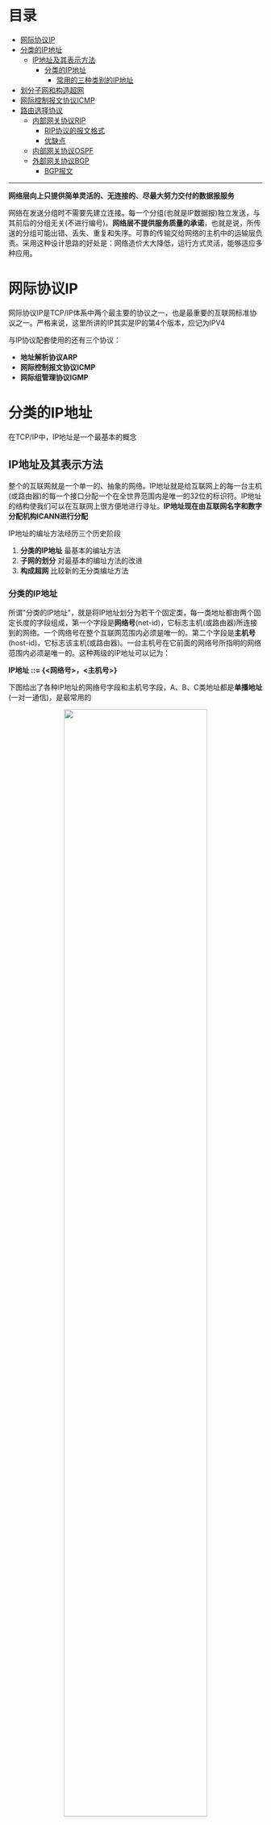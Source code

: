 # 目录

   * [网际协议IP](#网际协议ip)
   * [分类的IP地址](#分类的ip地址)
      * [IP地址及其表示方法](#ip地址及其表示方法)
         * [分类的IP地址](#分类的ip地址-1)
            * [常用的三种类别的IP地址](#常用的三种类别的ip地址)
   * [划分子网和构造超网](#划分子网和构造超网)
   * [网际控制报文协议ICMP](#网际控制报文协议icmp)
   * [路由选择协议](#路由选择协议)
      * [内部网关协议RIP](#内部网关协议rip)
         * [RIP协议的报文格式](#rip协议的报文格式)
         * [优缺点](#优缺点)
      * [内部网关协议OSPF](#内部网关协议ospf)
      * [外部网关协议BGP](#外部网关协议bgp)
         * [BGP报文](#bgp报文)

---

**网络层向上只提供简单灵活的、无连接的、尽最大努力交付的数据报服务**

网络在发送分组时不需要先建立连接。每一个分组(也就是IP数据报)独立发送，与其前后的分组无关(不进行编号)。**网络层不提供服务质量的承诺**，也就是说，所传送的分组可能出错、丢失、重复和失序。可靠的传输交给网络的主机中的运输层负责。采用这种设计思路的好处是：网络造价大大降低，运行方式灵活，能够适应多种应用。

# 网际协议IP

网际协议IP是TCP/IP体系中两个最主要的协议之一，也是最重要的互联网标准协议之一。严格来说，这里所讲的IP其实是IP的第4个版本，应记为IPV4

与IP协议配套使用的还有三个协议：

* **地址解析协议ARP**
* **网际控制报文协议ICMP**
* **网际组管理协议IGMP**

# 分类的IP地址

在TCP/IP中，IP地址是一个最基本的概念

## IP地址及其表示方法

整个的互联网就是一个单一的、抽象的网络。IP地址就是给互联网上的每一台主机(或路由器)的每一个接口分配一个在全世界范围内是唯一的32位的标识符。IP地址的结构使我们可以在互联网上很方便地进行寻址。**IP地址现在由互联网名字和数字分配机构ICANN进行分配**

IP地址的编址方法经历三个历史阶段

1. **分类的IP地址** 最基本的编址方法
2. **子网的划分** 对最基本的编址方法的改进
3. **构成超网** 比较新的无分类编址方法

### 分类的IP地址

所谓"分类的IP地址"，就是将IP地址划分为若干个固定类，每一类地址都由两个固定长度的字段组成，第一个字段是**网络号**(net-id)，它标志主机(或路由器)所连接到的网络。一个网络号在整个互联网范围内必须是唯一的。第二个字段是**主机号**(host-id)，它标志该主机(或路由器)。一台主机号在它前面的网络号所指明的网络范围内必须是唯一的。这种两级的IP地址可以记为：

**IP地址 ::= {<网络号>，<主机号>}**

下图给出了各种IP地址的网络号字段和主机号字段，A、B、C类地址都是**单播地址**(一对一通信)，是最常用的

<div align="center">    
<img src="./imgs/分类的IP地址.jpg" width="75%" height="75%">
</div>

* A、B、C类地址的网络号字段分别为1个、2个和3个字节长，而在网络号字段的最前面有1~3位的类别位，其数值分别规定为0、10、110
* A、B、C类地址的主机号字段分别为3个、2个和1个字节长
* D类地址(前4位是1110)用于多播(一对多通信)
* E类地址(前4位是1111)保留为以后用

**这里要指出，由于近年来已经广泛使用无分类IP地址进行路由选择，A、B、C类地址的区分已成为历史**

从IP地址的结构来看，IP地址并不仅仅指明一台主机，而还指明了主机所连接到的网络

设计初衷：因为各种网络的差异很大，有的网络拥有很多主机，而有的网络上的主机则很少。把IP地址划分为A类、B类、C类是为了更好地满足不同用户的要求。当某个单位申请到一个IP地址时，实际上是获得了具有同样网络号的一块地址。其中具体的各台主机号则由该单位自行分配，只要做到在该单位管辖的范围内无重复的主机号即可

对主机或路由器来说，IP地址都是32位的二进制码。为了提高可读性，我们常常把32位的IP地址中的每8位插入一个空格(但在机器中并没有这样的空格)。为了便于书写，可用其等效的十进制数字表示，并且在这些数字之间加上一个点。这就叫做**点分十进制记法**。

<div align="center">    
<img src="./imgs/IP地址记法.jpg" width="75%" height="75%">
</div>

####  常用的三种类别的IP地址

A类地址的网络号字段占1个字节，只有7位可供使用(该字段的第一位已固定为0)，所以可指派的网络号是126个(即2的7次方 - 2)。减2的原因是：第一，IP地址中的全0表示"**这个(this)**"。网络号字段为全0的IP地址是个保留地址，意思是"**本网络**"；第二，网络号为127(即01111111)保留作为本地软件**环回测试**(loopback test)本主机的进程之间的通信之用。若主机发送一个目的地址为环回地址(如127.0.0.1)的IP数据报，则本主机中的协议软件就处理数据报中的数据，而不会把数据报发送到任何网络。目的地址为环回地址的IP数据报永远不会出现在任何网络上，因为网络号为127的地址根本不是一个网络地址

A类地址的主机号占3个字节，因此每一个A类网络中的最大主机数是**2的24次方 - 2**，即**16777214**。减2的原因是：全0的主机号字段表示该IP地址是"本主机"所连接到的**单个网络地址**(例如，一主机的IP地址为5.6.7.8，则该主机所在的网络地址就是5.0.0.0)，而全1表示"**所有的(all)**"，因此全1的主机号字段表示该网络上的所有主机

**IP地址空间共有2的32次方(即4294967296)个地址。整个A类地址空间共有2的31次方个地址，占整个IP地址空间的50%**

B类地址的网络号字段占2个字节，但前面两位(10)已经固定，所以剩下14位可以进行分配。因为网络号字段后面的14位无论怎样取值也不可能出现使整个2字节的网络号字段成为全0或全1，因此这里不存在网络总数减2的问题。**但实际上B类网络地址128.0.0.0是不指派的，而可以指派的B类最小网络地址是128.1.0.0。因此B类地址可指派的网络数为2的14次方 - 1，即16383**。B类地址的每一个网络上的最大主机数是2的16次方 - 2，即65534。减2是因为要扣除全0和全1的主机号。整个B类地址空间共约有2的30次方个地址，占整个IP地址空间的25%

C类地址有3个字节的网络号字段，最前面的3位是(110)，还有21位可以进行分配。**C类网络地址192.0.0.0也是不指派的，可以指派的C类最小网络地址是192.0.1.0。因此C类地址可指派的网络总数是2的21次方 - 1，即2097151**。每一个C类地址的最大主机数是2的8次方 - 2，即254。整个C类地址空间共约有2的29次方个地址，占整个IP地址的12.5%

<div align="center">    
<img src="./imgs/三类IP指派范围.jpg" width="100%" height="100%">
</div>

特殊IP地址

<div align="center">    
<img src="./imgs/特殊IP地址.jpg" width="100%" height="100%">
</div>
IP地址特点：

* 每个IP地址由网络号和主机号组成。它是一种分等级的地址结构。分两个等级的好处是：第一，IP地址管理机构在分配IP时只分配网络号(第一级)，而剩下的主机号(第二级)则由得到该网络号的单位自行分配。第二，路由器**仅根据目的主机所连接的网络号来转发分组**(而不考虑目的主机号)，这样就可以使路由表中的项目数大幅度减少，从而**减小了路由表所占的存储空间以及查找路由表的时间**
* 实际上IP地址是标志一台主机(或路由器)和一条链路的**接口**。当一台主机同时连接到两个网络上时，该主机就必须同时具有两个相应的IP地址，其网络号必须是不同的。这种主机称为**多归属主机**。由于一个路由器至少应当连接到两个网络，因此一个路由器至少应当连接到两个网络，因此一个路由器至少应当有两个不同的IP地址
* 按照互联网的观点，一个网络是指具有相同网络号net-id的主机的集合，因此，**用转发器或网桥连接起来的若干个局域网仍为一个网络**。因为这些局域网都具有同样的网络号。具有不同网络号的局域网必须使用路由器进行互连

# 划分子网和构造超网

由于分类的IP地址，空间利用率很低，且不够灵活。为了解决这些问题，**就在IP地址中又增加了一个"子网号字段"，使两级IP地址变为三级IP地址，这种做法叫做划分子网(subnetting)**

划分子网的基本思路如下：

1. 一个拥有许多物理网络的单位，可将所属的物理网络划分为若干个子网。划分子网纯属一个单位内部的事情，本单位以外的网络看不见这个网络由多少个子网组成

2. 划分子网的方法是从网络的主机号借用若干位作为子网号(subnet-id)，当然主机号也就相应减少了同样的位数。于是两级IP地址在本单位内部就变为三级IP地址：网络号、子网号和主机号

   IP地址 ::= {<网络号>，<子网号>，<主机号>}

3. 凡是从其他网络发送给本单位某台主机的IP数据报，仍然是根据IP数据报的目的网络号找到连接在本单位网络上的路由器。但此路由器在收到IP数据报后，再按目的网络号和子网号找到目的子网，把IP数据报交付目的主机

下图例子说明划分子网的概念，某单位拥有一个B类IP地址，网络地址是**145.13.0.0(网络号是145.13)**。凡是目的地址为145.13.x.x的数据报都被送到这个网络上的路由器R1

<div align="center">    
<img src="./imgs/划分子网.jpg" width="75%" height="75%">
</div>

现在将这个网络划分为三个子网(见下图)，这里假定子网号占用8位，因此在增加了子网号后，主机号就只有8位。所划分的三个子网分别是：**145.13.3.0，145.13.7.0和145.13.21.0**。在划分子网后，整个网络对外部仍表现为一个网络，其网络地址仍为**145.13.0.0**。但网络145.13.0.0上的路由器R1在收到外来的数据报后，再根据数据报的目的地址把它转发给相应的子网

<div align="center">    
<img src="./imgs/划分三个子网.jpg" width="75%" height="75%">
</div>

那么，路由器是如何转发数据报到对应子网的呢？**使用子网掩码**

<div align="center">    
<img src="./imgs/子网掩码.jpg" width="75%" height="75%">
</div>

图中(a)是IP地址为145.13.3.10的主机本来的两级IP地址结构，(b)是这个两级IP地址的子网掩码。(c)是同一地址的三级IP地址结构，也就是说，现在从原来16位的主机号中拿出8位作为子网号，而主机号由16位减少到8位。**注意，现在子网号为3的网络的网络地址是145.13.3.0**。为了让路由器R1能够方便地从数据报中的目的IP地址中提取出所要找的子网的网络地址，路由器R1就要使用三级IP地址的子网掩码(图中的d)。**(e)表示R1把三级IP地址的子网掩码和收到的数据报的目的IP地址145.13.3.10逐位相"与"(AND)**，得出了所要找的子网的网络地址为145.13.3.0

使用子网掩码的好处就是：不管网络有没有划分子网，只要把子网掩码和IP地址进行逐位的"与"运算，就立即得出网络地址来。这样在路由器处理到来的分组就可采用同样的算法

这里还要弄清楚一个问题，就是：在不划分子网时，为什么还要使用子网掩码？这就是为了更便于查找路由表。现在互联网的标准规定：所有的网络都必须使用子网掩码，同时在路由器的路由表中也必须有子网掩码这一栏。如果一个网络不划分子网，那么该网络的子网掩码就使用**默认子网掩码**

A类地址默认的子网掩码是255.0.0.0，或0XFF000000

B类地址默认的子网掩码是255.255.0.0，或0XFFFF0000

C类地址默认的子网掩码是255.255.255.0，或0XFFFF0000

**子网掩码是一个网络或一个子网的重要属性**。路由器在和相邻路由器交换路由信息时，必须把自己所在网络(或子网)的子网掩码告诉相邻路由器。在路由器的路由表中的每一个项目，除了要给出目的网络地址外，还必须同时给出该网络的子网掩码。若一个路由器连接在两个子网上就拥有两个网络地址和两个子网掩码

---

划分子网在一定程度上缓解了互联网在发展中遇到的困难，但是随着互联网发展，也将继续面临很多问题：

1. B类地址在1992年已分配了近一半
2. 互联网主干网上的路由表中的项目数急剧增长
3. 整个IPv4的地址空间已经在2011年2月3日耗尽

**前面两个问题采用无分类编址方法来解决，第三个问题使用IPv6来解决**

无分类编址的正式名称是**无分类域间路由选择CIDR**(Classless Inter-Domain Routing)

CIDR最主要的特点有两个：

1. CIDR消除了传统的A类、B类和C类地址以及划分子网的概念，因而更加有效地分配IPv4的地址空间，并且在新的IPv6使用之前容许互联网的规模继续增长。CIDR把32位的IP地址划分为前后两个部分。前面部分是"**网络前缀**"(network-prefix)，用来指明网络，后面部分则用来指明主机。因此CIDR使IP地址从三级编址又回到了两级编址，但这已是**无分类的两级编址**，记法如下：

   IP地址 ::={<网络前缀>，<主机号>}

   CIDR使用"**斜线记法**"，或称为CIDR记法，**即在IP地址后面加上斜线"/"，然后写上网络前缀所占的位数**

2. CIDR把网络前缀都相同的连续的IP地址组成一个"**CIDR地址块**"。我们只要知道CIDR地址块中的任何一个地址，就可以知道这个地址块的起始地址和最大地址，以及地址块中的地址数。例如，已知IP地址128.14.35.7/20是某CIDR地址块中的一个地址，现在把它写成二进制表示，其中前20位是网络前缀，后12位是主机号

   <div align="center">    
   <img src="./imgs/CIDR.jpg" width="100%" height="100%">
   </div>

   这个地址所在的地址块中的起始地址和最大地址可以很方便地得出:

   <div align="center">    
   <img src="./imgs/CIDR起始和最大地址.jpg" width="100%" height="100%">
   </div>

   以上两个特殊地址的主机号是全0和全1的地址，一般并不适用，通常只使用在这两个特殊地址之间的地址。不难看出，这个地址块共有2的12次方个地址。我们可以用地址块中的最小地址和网络前缀的位数指明这个地址块。例如，上面的地址块可记为**128.14.32.0/20**


为了更方便地进行路由选择，CIDR使用32位的**地址掩码**。地址掩码由一串1和一串0组成，而1的个数就是网络前缀的长度。虽然CIDR不使用子网了，但由于目前仍有一些网络还使用子网划分和子网掩码，因此CIDR使用的地址掩码也可继续成为**子网掩码**

注意，"CIDR不使用子网"是指CIDR并没有在32位地址中指明若干位作为子网字段。但分配到一个CIDR地址块的单位，仍然可以在本单位内根据需要划分出一些子网

由于一个CIDR地址块中有很多地址，所以在路由表中就利用CIDR地址块来查找目的网络。这种地址的聚合称为**路由聚合**，它使得路由表中的一个项目可以表示原来传统分类地址的很多个(例如上千个)路由。路由聚合也称为**构成超网**。路由聚合有利于减少路由器之间的路由选择信息的交换，从而提高了整个互联网的性能

# 网际控制报文协议ICMP

为了更有效地转发IP数据报和提高交付成功的机会，在网际层使用了**ICMP协议**。它允许主机或路由器报告差错情况和提供有关异常情况的报告。ICMP是互联网的标准协议。ICMP报文时装在IP数据报中，作为其中的数据部分。ICMP报文格式如下:

<div align="center">    
<img src="./imgs/ICMP报文格式.jpg" width="75%" height="75%">
</div>

ICMP报文的种类有两种：**ICMP差错报告报文**和**ICMP询问报文**

| ICMP报文种类 | 类型值 | 类型                        |
| ------------ | ------ | --------------------------- |
| 差错报告报文 | 3      | 终点不可达                  |
|              | 11     | 时间超过                    |
|              | 12     | 参数问题                    |
|              | 5      | 改变路由(Redirect)          |
| 询问报文     | 8或0   | 回送(echo)请求或回答        |
|              | 13或14 | 时间戳(Timestamp)请求或回答 |

ICMP报文的代码字段是为了进一步区分某种类型中的几种不同情况。检验和字段用来校验整个ICMP报文。我们应当还记得，IP数据报首部的校验和并不校验IP数据报的内容，因此不能保证经过传输的ICMP报文不产生差错

* 终点不可达 当路由器或主机不能交付数据时就向源点发送终点不可达报文
* 时间超过 当路由器收到生存时间为0的数据报时，除丢弃该数据报外，还要向源点发送时间超过报文
* 参数问题 当路由器或目的主机收到的数据报的首部中有的字段的值不正确时，就丢弃该数据报，并向源点发送参数问题报文

# 路由选择协议

路由选择协议的核心是路由算法，即需要何种算法来获得路由表中的各项目。一个理想的路由算法应具有如下的一些特点：

1. 算法必须是正确的和完整的
2. 算法在计算上应简单
3. 算法应能适应通信量和网络拓扑的变化，也就是说要有自适应性
4. 算法应具有稳定性
5. 算法应是公平的
6. 算法应是最佳的，所谓最佳只能是相对于某一种特定要求下得出的较为合理的选择而已

根据路由算法能否随网络的通信量或拓扑自适应地进行调整变化来划分，则只有两大类，即**静态路由选择策略**与**动态路由选择策略**。动态路由选择也叫做自适应路由选择，其特点是能较好地适应网络状态的变化，但实现起来较为复杂，开销也比较大。因此，动态路由选择适用于较复杂的大网络

---

互联网采用的路由选择协议主要是**自适应的、分布式路由选择协议**。由于以下两个原因，互联网采用分层次的路由选择协议：

1. 互联网的规模非常大。如果让所有的路由器知道所有的网络应怎么到达，则这种路由表将非常大，处理起来也太花时间。而所有这些路由器之间交换信息所需的带宽就会使互联网的通信链路饱和
2. 许多单位不愿意外界了解自己单位网络的布局细节和本部门所采用的路由选择协议，但同时还希望连接到互联网上

为此，把整个互联网划分为许多较小的**自治系统**(autonomous system)，一般都记为AS。自治系统AS是在单一技术管理下的一组服务器，而这些路由器使用一种自治系统内部的路由选择协议和共同的度量。一个AS对其他AS表现出的是**一个单一的和一致的路由选择策略**。一个大的ISP就是一个自治系统

路由选择协议划分为两大类，即：

1. **内部网关协议IGP**(Interior Gateway Protocol)，即在一个自治系统内部使用的路由选择协议，而这与在互联网中的其他自治系统选用什么路由选择协议无关。目前这类路由选择协议使用得最大，如**RIP**和**OSPF**协议
2. **外部网关协议EGP** 若源主机和目的主机处在不同的自治系统中(这两个自治系统可能使用不同的内部网关协议)，当数据报传到一个自治系统的边界时，就需要使用一种协议将路由选择信息传递到另一个自治系统中，这样的协议就是外部网关协议EGP。目前使用最多的外部网关协议是BGP的版本4(**BGP-4**)

自治系统之间的路由选择也叫做**域间路由选择**(interdomain routing)，而在自治系统内部的路由选择叫做**域内路由选择**(intradomain routing)

## 内部网关协议RIP

RIP(Routing Infomation Protocol)是内部网关协议IGP中最先得到广泛使用的协议，它的中文名称叫做路由信息协议，但很少被使用。**RIP是一种分布式的基于距离向量的路由选择协议**，是互联网的标准协议，其最大优点就是简单

RIP协议要求网络中的每一个路由器都要维护从它自己到其他每一个目的网络的距离记录(因此，这是**一组距离**，即"**距离向量**")。RIP协议将"**距离**"定义如下：

从一路由器到直接连接的网络的距离定义为1。从一路由器到非直接连接的网络的距离定位为所经过的路由器数加1。"加1"是因为到达目的网络后就进行直接交付，而到直接连接的网络的距离已经定义为1

RIP协议的"**距离**"也称为"**跳数**"(hop count)，因为每经过一个路由器，跳数就加1。RIP认为好的路由就是它通过的路由器的数目少，即"距离短"。**RIP允许一条路径最多只能包含15个路由器。因此"距离"等于16时即相当于不可达**。可见RIP只适用于小型互联网

RIP不能在两个网络之间同时使用多条路由。RIP选择一条具有最少路由器的路由(即最短路由)，哪怕还存在另一条高速(低时延)但路由器较多的路由

除了RIP协议外，OSPF协议也是分布式路由选择协议。它们的共同特点就是每一个路由器都要不断地和其他一些路由器交换路由信息

我们一定要弄清以下三个要点，即**和哪些路由器交换信息？交换什么信息？在什么时候交换信息?**

RIP的做法是：

1. **仅和相邻路由器交换信息**。如果两个路由器之间的通信不需要经过另一个路由器，那么这两个路由器就是相邻的。RIP规定，不相邻的路由器不交换信息
2. 路由器交换的信息是**当前本路由器所知道的全部信息，即自己现在的路由表**。也就是说，交换的信息是："我到本自治系统中所有网络的(最短)距离，以及到每个网络应该经过的下一跳路由器"
3. 按**固定的时间间隔交换路由信息**，例如，每隔30s，路由器根据收到的路由信息更新路由表。当网络拓扑发生变化时，路由器也及时向相邻路由器通告拓扑变化后的路由信息

路由器在刚刚开始工作时，它的路由表是空的。然后路由器就得出到直接相连的几个网络的距离(这些距离定义为1)。接着，每一个路由器也只和**数目非常有限**的相邻路由器交换并更新路由信息。但经过若干次的更新后，所有的路由器最终都会知道到达本自治系统中任何一个网络的最短距离和下一跳路由器的地址

在一般情况下，RIP协议可以收敛，并且过程也较快。**"收敛"就是在自治系统中所有的结点都得到正确的路由选择信息的过程**

路由表中最主要的信息就是：**到某个网络的距离(即最短距离)，以及应经过的下一跳地址**。路由表更新的原则是找出到每个目的网络的**最短距离**。这种更新算法又称为**距离向量算法**，算法步骤如下：

对**每一个相邻路由器**发送过来的RIP报文

1. 对地址为X的相邻路由器发来的RIP报文，先修改此报文中的**所有项目**：把"下一跳"字段中的地址都改为X，并把所有的"距离"字段的值加1(见后面的解释1)。每一个项目都有三个关键数据，即：到目的网络N，距离是d，下一跳路由器是X

2. 对修改后的RIP报文中的每一个项目，进行以下步骤：

   若原来的路由表中没有目的网络N，则把该项目添加到路由表中(见解释2)

   否则(即在路由表中有目的网络N，这时就再查看下一跳路由器地址)

   ​        若下一跳路由器地址是X，则把收到的项目替换原路由表中的项目(见解释3)

   ​        否则(即这个项目是：到目的网络N，但下一跳路由器不是X)

   ​                若收到的项目中的距离d小于路由表中的距离，则进行更新(见解释4)

   ​                否则什么也不做(见解释5)

3. 若3分钟还没有收到相邻路由器的更新路由表，则把此相邻路由器记为不可达的路由器，即把距离设置为16(距离为16表示不可达)

4. 返回

上面给出的距离向量算法的基础是Bellman-Ford算法(或Ford-Fulkerson算法)。这种算法的要点是这样的：

设X是结点A到B的最短路径上的一个结点。若把路径A->B拆成两段路径A->X和X->B，则每一段路径A->X和X->B也都分别是结点A到X和结点X到B的最短路径

**解释1**：这样做是为了便于进行本路由表的更新。假设从位于地址X的**相邻**路由器发来的RIP报文的某一个项目是："Net2，3，Y"，意思是"我经过路由器Y到网络Net2的距离是3"，那么本路由器就可推断出："我经过X到网络Net2的距离应为3 + 1 = 4"。于是，本路由器就把收到的RIP报文的这一个项目修改为"Net2，4，X"，作为下一步和路由表中原有项目进行比较时使用(只有比较后才能知道是否需要更新)。可以注意到，收到的项目中的Y对本路由器是没有用的，因为Y不是本路由器的下一跳路由器地址

**解释2**：表明这是新的目的网络，应当加入到路由表中

**解释3**：为什么要替换呢？因为这是最新的消息，要以最新的消息为准。到目的网络的距离有可能增大或减小，但也可能没有改变。例如，不管原来路由表中的项目是"Net2，3，X"还是"Net2，5，X"，都要更新为现在的"Net2，4，X"

**解释4**:例如，若路由表中已有项目"Net2，5，P"，就要更新为"Net2，2，4，X"。因为到网络Net2的距离原来是5，现在减到4，更短了

**解释5**：若距离更大了，显然不应更新。若距离不变，更新后得不到好处，因此也不更新

RIP协议让一个自治系统中的所有路由器都和自己的相邻路由器定期交换路由信息，并不断更新其路由表，使得从**每一个路由器到每一个目的网络的路由都是最短的**(即跳数最少)

### RIP协议的报文格式

RIP较新的版本是RIP2，新版本协议本身并无多大变化，但性能上有些改进。RIP2可以支持变长子网掩码和无分类域间路由选择CIDR

RIP协议使用运输层的用户数据报UDP进行传送(使用UDP的端口520)

<div align="center">    
<img src="./imgs/RIP报文格式.jpg" width="75%" height="75%">
</div>

### 优缺点

RIP协议最大的优点就是实现简单、开销较小。但RIP协议的缺点也较多。首先，RIP限制了网络的规模，它能使用的最大距离为15(16表示不可达)。其次，路由器之间交换的路由信息是路由器中的完整路由表，因而随着网络规模的扩大，开销也就增加。还有一个就是当网络出现故障时，要经过比较长的时间才能将此消息传送到所有的路由器，使更新过程的收敛时间过长。因此对于规模较大的网络就应当使用下一节所述的OSPF协议。然而在规模较小的网络中，使用RIP协议的仍占多数

## 内部网关协议OSPF

OSPF名字是**开发最短路径优先OSPF**(Open Shortest Path First)。OSPF的原理简单，但实现缺复杂。"**开放**"表明OSPF协议不是受一家厂商控制，而是公开发表的。"**最短路径优先**"是因为使用了**Dijkstra**提出的**最短路径算法SPF**。**OSPF2**已成为互联网标准协议

OSPF最主要的特征就是使用分布式的**链路状态协议**(link state protocol)，而不是像RIP那样的距离向量协议。和RIP协议相比，OSPF的三个要点和RIP的都不一样：

1. 向本自治系统中**所有路由器**发送消息。这里使用的方法是**洪泛法**(flooding)，这就是路由器通过所有输出端口向所有相邻的路由器发送消息。而每一个相邻路由器又再将此消息发往其所有的相邻路由器(但不再发送给刚刚发来信息的那个路由器)。这样，最终整个区域中所有的路由器都得到了这个信息的一个副本。更具体的做法后面讨论。与RIP对比，RIP协议是仅仅向自己相邻的几个路由器发送信息
2. 发送的信息就是与本路由器**相邻的所有路由器的链路状态**，但这只是路由器所知道的**部分信息**。所谓"链路状态"就是说明本路由器都和哪些路由器相邻，以及该链路的"**度量**"(metric)。OSPF将这个"度量"用来表示费用、距离、时延、带宽，等等。这些都由网络管理人员来决定，因此较为灵活。有时为了方便就称这个度量为"**代价**"。与RIP对比，RIP发送的信息是："到所有网络的距离和下一跳路由器"
3. 只有当链路状态发生变化时，路由器才向所有路由器用洪泛法发送此消息。而不像RIP那样，不管网络拓扑有无发生变化，路由器之间都要定期交换路由表信息

从上述三个方面可以看出，OSPF和RIP的工作原理相差较大

由于各路由器之间频繁地交换链路状态信息，因此所有的路由器最终都能建立一个**链路状态数据库**（link-state database），这个数据库实际上就是**全网的拓扑结构图**。这个拓扑结构图在全网范围内是**一致的**（**这称为链路状态数据库的同步**）。因此，每一个路由器都知道全网共有多少个路由器，以及哪些路由器是相连的，其代价是多少，等等。每一个路由器使用链路状态数据库中的数据，构造出自己的路由表（例如，使用Dijkstra的最短路径路由算法）。我们注意到，RIP协议的每一个路由器虽然知道到所有的网络的距离以及下一跳路由器，但却不知道全网的拓扑结构（只有到了下一跳路由器，才能知道再下一跳应当怎样走）

OSPF的链路状态数据库能较快地进行更新，使各个路由器能及时更新其路由表。 OSPF的**更新过程收敛得快**是其重要优点

为了使OSPF能够用于规模很大的网络，OSPF将一个自治系统再划分为若干个更小的范围，叫做**区域**（area）。下图表示一个自治系统划分为四个区域。每一个区域都有一个32位的区域标识符（用点分十进制表示）。当然，一个区域也不能太大，在一个区域内的路由器最好不超过200个

<div align="center">    
<img src="./imgs/OSPF区域.jpg" width="75%" height="75%">
</div>

划分区域的好处就是把利用洪泛法交换链路状态信息的范围局限于每一个区域而不是整个的自治系统，这就减少了整个网络上的通信量。在一个区域内部的路由器只知道本区域的完整网络拓扑，而不知道其他区域的网络拓扑的情况。为了使每一个区域能够和本区域以外的区域进行通信，OSPF使用层次结构的区域划分。在上层的区域叫做**主干区域**（backbonearea）。主干区域的标识符规定为0.0.0.0。主干区域的作用是用来连通其他在下层的区域。从其他区域来的信息都由**区域边界路由器**（area border router）进行概括。在图中，路由器 R3，R4和R7都是区域边界路由器，而显然，每一个区域至少应当有一个区域边界路由器。在主干区域内的路由器叫做**主干路由器**（backbone router），如R3，R4，R5，R6和R7。一个主干路由器可以同时是区域边界路由器，如R3，R4和R7。在主干区域内还要有一个路由器专门和本自治系统外的其他自治系统交换路由信息。这样的路由器叫做**自治系统边界路由器**（如图中的R6）

采用分层次划分区域的方法虽然使交换信息的种类增多了，同时也使OSPF协议更加复杂了。但这样做却能使每一个区域内部交换路由信息的通信量大大减小，因而使OSPF协议能够用于规模很大的自治系统中。这里，我们再一次地看到划分层次在网络设计中的重要性

OSPF不用UDP而是**直接用IP数据报传送**（其IP数据报首部的协议字段值为89）。OSPF构成的数据报很短。这样做可减少路由信息的通信量。数据报很短的另一好处是可以不必将长的数据报分片传送。分片传送的数据报只要丢失一个，就无法组装成原来的数据报，而整个数据报就必须重传

除了以上的几个基本特点外，OSPF还具有下列的一些特点：

1. OSPF允许管理员给每条路由指派不同的代价。例如，高带宽的卫星链路对于非实时的业务可设置为较低的代价，但对于时延敏感的业务就可设置为非常高的代价。因此，OSPF对于不同类型的业务可计算出不同的路由。链路的代价可以是1至65535中的任何一个无量纲的数，因此十分灵活。商用的网络在使用OSPF时，通常根据链路带宽来计算链路的代价。这种灵活性是RIP所没有的
2. 如果到同一个目的网络有多条相同代价的路径，那么可以将通信量分配给这几条路径。这叫做多路径间的负载平衡（load balancing）。在代价相同的多条路径上分配通信量是通信量工程中的简单形式。RIP只能找出到某个网络的一条路径
3. 所有在OSPF路由器之间交换的分组（例如，链路状态更新分组）都具有鉴别的功能，因而保证了仅在可信赖的路由器之间交换链路状态信息
4. OSPF支持可变长度的子网划分和无分类的编址CIDR
5. 由于网络中的链路状态可能经常发生变化，因此OSPF让每一个链路状态都带上一个32位的序号，序号越大状态就越新。OSPF规定，链路状态序号增长的速率不得超过每5秒钟1次。这样，全部序号空间在600年内不会产生重复号

OSPF分组使用24字节的固定长度首部（见下图），分组的数据部分可以是五种类型分组中的一种。下面简单介绍OSPF首部各字段的意义。

* **版本** 当前的版本号是2
* **类型** 可以是五种类型分组中的一种
* **分组长度** 包括OSPF首部在内的分组长度，以字节为单位
* **路由器标识符** 标志发送该分组的路由器的接口的IP地址
* **区域标识符** 分组属于的区域的标识符
* **检验和** 用来检测分组中的差错
* **鉴别类型** 目前只有两种，0（不用）和1（口令）
* **鉴别** 鉴别类型为0时就填入0，鉴别类型为1则填入8个字符的口令

<div align="center">    
<img src="./imgs/OSPF分组格式.jpg" width="75%" height="75%">
</div>

OSPF的五种分组类型：

1. 类型1，问候（Hello）分组，用来发现和维持邻站的可达性

2. 类型2，数据库描述（Database Description）分组，向邻站给出自己的链路状态数据库中的所有链路状态项目的摘要信息

3. 类型3，链路状态请求（Link State Request）分组，向对方请求发送某些链路状态项目的详细信息

4. 类型4，链路状态更新（Link State Update）分组，用洪泛法对全网更新链路状态。这种分组是最复杂的，也是OSPF协议最核心的部分。路由器使用这种分组将其链路状态通知给邻站。链路状态更新分组共有五种不同的链路状态【RFC2328】，这里从略

5. 类型5，链路状态确认（Link State Acknowledgment）分组，对链路更新分组的确认


OSPF规定，每两个相邻路由器每隔10秒钟要交换一次问候分组。这样就能确知哪些邻站是可达的。对相邻路由器来说，"可达"是最基本的要求，因为只有可达邻站的链路状态信息才存入链路状态数据库（路由表就是根据链路状态数据库计算出来的）。在正常情况下，网络中传送的绝大多数OSPF分组都是问候分组。若有40秒钟没有收到某个相邻路由器发来的问候分组，则可认为该相邻路由器是不可达的，应立即修改链路状态数据库，并重新计算路由表

其他的四种分组都是用来进行链路状态数据库的同步。所谓同步就是指不同路由器的链路状态数据库的内容是一样的。两个同步的路由器叫做"**完全邻接的**"（fully adjacent）路由器。不是完全邻接的路由器表明它们虽然在物理上是相邻的，但其链路状态数据库并没有达到一致

当一个路由器刚开始工作时，它只能通过问候分组得知它有哪些相邻的路由器在工作，以及将数据发往相邻路由器所需的"代价"。如果所有的路由器都把自己的本地链路状态信息对全网进行广播，那么各路由器只要将这些链路状态信息综合起来就可得出链路状态数据库。但这样做开销太大，因此OSPF采用下面的办法

OSPF让每一个路由器用数据库描述分组和相邻路由器交换本数据库中已有的链路状态摘要信息。摘要信息主要就是指出有哪些路由器的链路状态信息(以及其序号)已经写入了数据库。经过与相邻路由器交换数据库描述分组后，路由器就使用链路状态请求分组，向对方请求发送自己所缺少的某些链路状态项目的详细信息。通过一系列的这种分组交换，全网同步的链路数据库就建立了。下图给出了OSPF的基本操作，说明了两个路由器需要交换各种类型的分组

<div align="center">    
<img src="./imgs/OSPF基本操作.jpg" width="50%" height="50%">
</div>

在网络运行的过程中，只要一个路由器的链路状态发生变化，该路由器就要使用链路状态更新分组，用洪泛法向全网更新链路状态。OSPF使用的是**可靠的洪泛法**，其要点见下图所示。设路由器R用洪泛法发出链路状态更新分组。图中用一些小的箭头表示更新分组。第一次先发给相邻的三个路由器。这三个路由器将收到的分组再进行转发时，要将其上游路由器除外。可靠的洪泛法是在收到更新分组后要发送确认（收到重复的更新分组只需要发送一次确认）。图中的空心箭头表示确认分组

<div align="center">    
<img src="./imgs/OSPF可靠洪泛法.jpg" width="50%" height="50%">
</div>

为了确保链路状态数据库与全网的状态保持一致，OSPF还规定每隔一段时间，如30分钟，要刷新一次数据库中的链路状态

由于一个路由器的链路状态只涉及到与相邻路由器的连通状态，因而与整个互联网的规模并无直接关系。因此当互联网规模很大时，OSPF协议要比距离向量协议RIP好得多。由于OSPF没有"坏消息传播得慢"的问题，据统计，其响应网络变化的时间小于100ms

若N个路由器连接在一个以太网上，则每个路由器要向其他（N-1）个路由器发送链路状态信息，因而共有N（N-1）个链路状态要在这个以太网上传送。OSPF协议对这种多点接入的局域网采用了**指定的路由器**（designated router）的方法，使广播的信息量大大减少。指定的路由器代表该局域网上所有的链路向连接到该网络上的各路由器发送状态信息

## 外部网关协议BGP

**边界网关协议BGP**已经到达第4个版本BGP4，以下简写成BGP

首先应当弄清,在不同自治系统AS之间的路由选择为什么不能使用前面讨论过的内部网关协议，如RIP或OSPF?

我们知道，内部网关协议(如RIP或OSP)主要是设法使数据报在一个AS中尽可能有效地从源站传送到目的站。在一个AS内部也不需要考虑其他方面的策略。然而BGP使用的环境却不同。这主要是因为以下的两个原因:

第一，**互联网的规模太大，使得自治系统AS之间路由选择非常困难**。连接在互联网主干上的路由器，必须对任何有效的IP地址都能在路由表中找到匹配的目的网络。目前在互联网的主干网路由器中，一个路由表的项目数早已超过了5万个网络前缀。如果使用链路状态协议，则每一个路由器必须维持一个很大的链路状态数据库。对于这样大的主干网用Dijkstra算法计算最短路径时花费的时间也太长。另外，由于自治系统AS各自运行自己选定的内部路由选择协议，并使用本AS指明的路径度量，因此，当一条路径通过几个不同AS时，要想对这样的路径计算出有意义的代价是不太可能的。例如，对某AS来说，代价为1000可能表示一条比较长的路由。但对另一AS代价为1000却可能表示不可接受的坏路由。因此，对于自治系统AS之间的路由选择，要用"代价作为度量来寻找最佳路由也是很不现实的。比较合理的做法是在自治系统之间交换"可达性"信息（即"可到达"或"不可到达"）。例如，告诉相邻路由器："到达目的网络N可经过自治系统ASx"

第二，**自治系统AS之间的路由选择必须考虑有关策略**。由于相互连接的网络的性能相差很大，根据最短距离（即最少跳数）找出来的路径，可能并不合适。也有的路径的使用代价很高或很不安全。还有一种情况，如自治系统AS1要发送数据报给自治系统AS2，本来最好是经过自治系统AS3。但AS，不愿意让这些数据报通过本自治系统的网络，因为"这是他们的事情，和我们没有关系。"但另一方面，自治系统AS3愿意让某些相邻自治系统的数据报通过自己的网络，特别是对那些付了服务费的某些自治系统更是如此。因此，自治系统之间的路由选择协议应当允许使用多种路由选择策略。这些策略包括政治、安全或经济方面的考虑。例如，我国国内的站点在互相传送数据报时不应经过国外兜圈子，特别是，不要经过某些对我国的安全有威胁的国家。这些策略都是由网络管理人员对每一个路由器进行设置的，但这些策略并不是自治系统之间的路由选择协议本身。还可举出一些策略的例子，如："仅在到达下列这些地址时才经过ASx"，"ASx和ASy相比时应优先通过ASx"，等等。显然，使用这些策略是为了找出较好的路径而不是最佳路径

由于上述情况，边界网关协议BGP只能是力求寻找一条能够到达目的网络且**比较好**的路由(不能兜圈子)，而**并非要寻找一条最佳路由**。BGP采用了**路径向量( path vector)路由选择协议**，它与距离向量协议(如RIP)和链路状态协议(如OSPF)都有很大的区别。

在配置BGP时，每一个自治系统的管理员要选择至少一个路由器作为该自治系统的"**BGP发言人**"。一般说来,两个BGP发言人都是通过一个共享网络连接在一起的，而BGP发言人往往就是**BGP边界路由器**，但也可以不是BGP边界路由器

一个BGP发言人与其他AS的BGP发言人要交换路由信息，就要先建立TCP连接（端口号为179），然后在此连接上交换BGP报文以建立BGP会话（session），利用BGP会话交换路由信息，如增加了新的路由，或撤销过时的路由，以及报告出差错的情况等等。使用TCP连接能提供可靠的服务，也简化了路由选择协议。使用TCP连接交换路由信息的两个BGP发言人，彼此成为对方的**邻站**（neighbor）或**对等站**（peer）

BGP发言人和自治系统AS的关系示意图如下：

<div align="center">    
<img src="./imgs/BGP发言人.jpg" width="50%" height="50%">
</div>

边界网关协议BGP所交换的网络可达性的信息就是要到达某个网络（用网络前缀表示）所要经过的一系列自治系统。当BGP发言人互相交换了网络可达性的信息后，各BGP发言人就根据所采用的策略从收到的路由信息中找出到达各自治系统的较好路由。下图表示从上图的AS上的一个BGP发言人构造出的自治系统连通图，它是树形结构，不存在回路

<div align="center">    
<img src="./imgs/自治系统AS连通图.jpg" width="25%" height="25%">
</div>

下图给出了一个BGP发言人交换路径向量的例子。自治系统AS2的BGP发言人通知主干网的BGP发言人："要到达网络N1，N2，N3和N4可经过AS2。"主干网在收到这个通知后，就发出通知："要到达网络N1，N2，N3和N4可沿路径（AS1，AS2）。"同理，主干网还可发出通知："要到达网络N5，N6和N7可沿路径（AS1，AS3）。"

<div align="center">    
<img src="./imgs/BGP路径向量例子.jpg" width="75%" height="75%">
</div>

从上面的讨论可看出，BGP协议交换路由信息的结点数量级是自治系统个数的量级，这要比这些自治系统中的网络数少很多。要在许多自治系统之间寻找一条较好的路径，就是要寻找正确的BGP发言人（或边界路由器），而在每一个自治系统中BGP发言人（或边界路由器）的数目是很少的。这样就使得自治系统之间的路由选择不致过分复杂

BGP支持无分类域间路由选择CIDR，因此BGP的路由表也就应当包括目的网络前缀、下一跳路由器，以及到达该目的网络所要经过的自治系统序列。由于使用了路径向量的信息，就可以很容易地避免产生兜圈子的路由。如果一个BGP发言人收到了其他BGP发言人发来的路径通知，它就要检查一下本自治系统是否在此通知的路径中。如果在这条路径中，就不能采用这条路径（因为会兜圈子）

在BGP刚刚运行时，BGP的邻站是交换整个的BGP路由表。但以为只需要在发生变化时更新有变化的部分。这样做对节省网络带宽和减少路由器的处理开销方面都有好处

在RFC 4271中规定了BGP的四种报文：

* OPEN(打开)报文，用来与相邻的另一个BGP发言人建立关系，使通信初始化
* UPDATE(更新)报文，用来通告某一路由的信息，以及列出要撤销的多条路由
* KEEPALIVE(保活)报文，用来周期性地证实邻站的连通性
* NOTIFICATION(通知)报文，用来发送检测到的差错

若两个邻站属于两个不同AS，而其中一个邻站打算和另一个邻站定期地交换路由信息，这就应当有一个商谈的过程（因为很可能对方路由器的负荷已很重因而不愿意再加重负担）。因此，一开始向邻站进行商谈时就必须发送OPEN报文。如果邻站接受这种邻站关系，就用KEEPALIVE报文响应。这样，两个BGP发言人的邻站关系就建立了

一旦邻站关系建立了，就要继续维持这种关系。双方中的每一方都需要确信对方是存在的，且一直在保持这种邻站关系。为此，这两个BGP发言人彼此要周期性地交换KEEPALIVE报文（一般每隔30秒）。KEEPALIVE报文只有19字节长（只用BGP报文的通用首部），因此不会造成网络上太大的开销

UPDATE报文是BGP协议的核心内容。BGP发言人可以用 UPDATE报文撤销它以前曾经通知过的路由，也可以宣布增加新的路由。撤销路由可以一次撤销许多条,但增加新路由时，每个更新报文只能增加一条

BGP可以很容易地解决距离向量路由选择算法中的"坏消息传播得慢"这一问题。当某个路由器或链路出故障时，由于BGP发言人可以从不止一个邻站获得路由信息，因此很容易选择出新的路由。距离向量算法往往不能给出正确的选择，是因为这些算法不能指出哪些邻站到目的站的路由是独立的

### BGP报文

<div align="center">    
<img src="./imgs/BGP报文.jpg" width="75%" height="75%">
</div>

